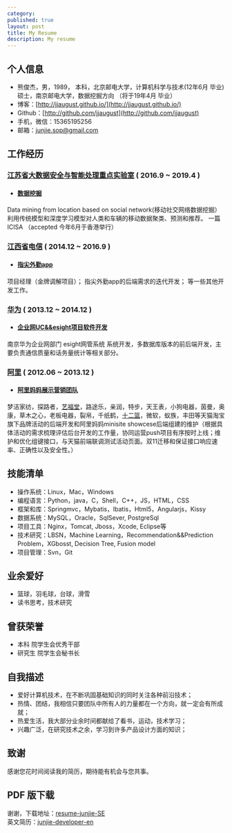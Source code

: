 ```yaml
---
category: 
published: true
layout: post
title: My Resume
description: My resume
---
```


个人信息
---
- 熊俊杰，男，1989，
  本科，北京邮电大学，计算机科学与技术(12年6月 毕业)
  硕士，南京邮电大学，数据挖掘方向    （将于19年4月 毕业）
- 博客：[http://jjaugust.github.io/](http://jjaugust.github.io/)
- Github：[http://github.com/jjaugust](http://github.com/jjaugust)
- 手机，微信：15365195256
- 邮箱：junjie.sop@gmail.com

工作经历
---

### [江苏省大数据安全与智能处理重点实验室]() ( 2016.9 ~ 2019.4 )

- #### [数据挖掘]()
Data mining from location based on social network(移动社交网络数据挖掘）
利用传统模型和深度学习模型对人类和车辆的移动数据聚类、预测和推荐。
一篇ICISA （accepted 今年6月于香港举行）

### [江西省电信](http://www.jxtii.com/) ( 2014.12 ~ 2016.9 )

- #### [指尖外勤app](http://www.zjwq.net/)
项目经理（金牌调解项目）；
指尖外勤app的后端需求的迭代开发；
等一些其他开发工作。

### [华为]() ( 2013.12 ~ 2014.12 )

- #### [企业网UC&&esight项目软件开发]()
南京华为企业网部门
esight网管系统
系统开发，多数据库版本的前后端开发，主要负责通信质量和话务量统计等相关部分。

### [阿里]() ( 2012.06 ~ 2013.12 )

- #### [阿里妈妈展示营销团队]()
梦洁家纺，探路者，[艺福堂](http://www.taobao.com/market/alimama/yft.php?spm=0.0.0.0.XHHE7w)，路途乐，亲润，特步，天王表，小狗电器，茵曼，奥康，草木之心，老板电器，裂帛，千纸鹤，[十二篮](https://www.taobao.com/market/alimama/12lan07.php?spm=0.0.0.0.4aHHNR)，微软，蚁族，丰田等天猫淘宝旗下品牌活动的后端开发和阿里妈妈minisite showcese后端组建的维护（根据具体活动的需求梳理评估后台开发的工作量，协同运营push项目有序按时上线；维护和优化组键接口，与天猫前端联调测试活动页面。双11迁移和保证接口响应速率、正确性以及安全性。）

技能清单
---
- 操作系统：Linux，Mac，Windows
- 编程语言：Python，java，C，Shell，C++，JS，HTML，CSS
- 框架和库：Springmvc，Mybatis，Ibatis，Html5，Angularjs，Kissy
- 数据系统：MySQL，Oracle，SqlSever, PostgreSql
- 项目工具：Nginx，Tomcat, Jboss，Xcode, Eclipse等
- 技术研究：LBSN，Machine Learning，Recommendation&&Prediction Problem，XGbosst, Decision Tree, Fusion model
- 项目管理：Svn，Git

业余爱好
---
- 篮球，羽毛球，台球，滑雪
- 读书思考，技术研究

曾获荣誉
---  
- 本科 院学生会优秀干部
- 研究生 院学生会秘书长

自我描述
---    
- 爱好计算机技术，在不断巩固基础知识的同时关注各种前沿技术；   
- 热情、团结，我相信只要团队中所有人的力量都在一个方向，就一定会有所成就；   
- 热爱生活，我大部分业余时间都献给了看书，运动，技术学习；  
- 兴趣广泛，在研究技术之余，学习到许多产品设计方面的知识；

致谢 
---

感谢您花时间阅读我的简历，期待能有机会与您共事。


PDF 版下载
---

谢谢，下载地址：[resume-junjie-SE](../files/junjie-developer-cn.pdf)    
英文简历：[junjie-developer-en](../files/cv_XiongJunJie.pdf)
